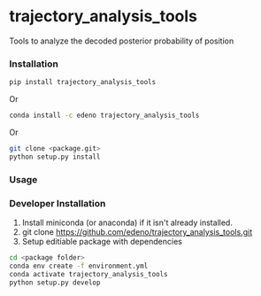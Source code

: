# trajectory_analysis_tools
Tools to analyze the decoded posterior probability of position

### Installation
```bash
pip install trajectory_analysis_tools
```
Or
```bash
conda install -c edeno trajectory_analysis_tools
```
Or
```bash
git clone <package.git>
python setup.py install
```

### Usage

### Developer Installation
1. Install miniconda (or anaconda) if it isn't already installed.
2. git clone https://github.com/edeno/trajectory_analysis_tools.git
2. Setup editiable package with dependencies
```bash
cd <package folder>
conda env create -f environment.yml
conda activate trajectory_analysis_tools
python setup.py develop
```
